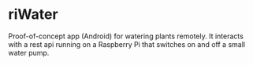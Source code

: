 riWater
=======

Proof-of-concept app (Android) for watering plants remotely. It interacts with a rest api running on a Raspberry Pi that switches on and off a small water pump. 
